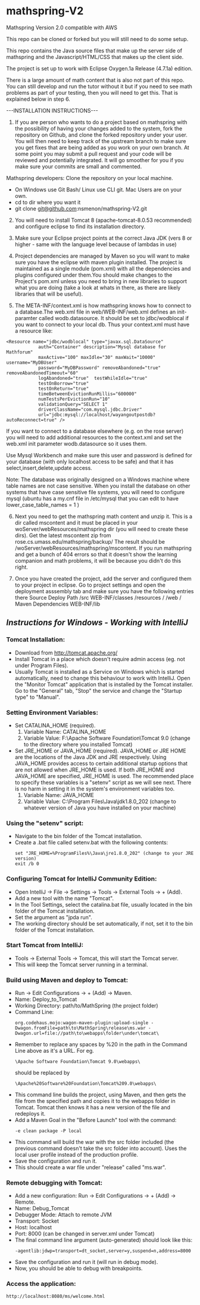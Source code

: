 # mathspring-V2

Mathspring Version 2.0 compatible with AWS

This repo can be cloned or forked but you will still need to do some setup.

This repo contains the Java source files that make up the server side of mathspring and the Javascript/HTML/CSS
that makes up the client side.

The project is set up to work with Eclipse Oxygen.1a Release (4.7.1a) edition.

There is a large amount of math content that is also not part of this repo.  You can still develop and run the tutor
without it but if you need to see math problems as part of your testing, then you will need to get this.
That is explained below in step 6.

---INSTALLATION INSTRUCTIONS---

1. If you are person who wants to do a project based on mathspring with the possibility of having your
changes added to the system, fork the repository on Github, and clone the forked repository under your user.
You will then need to keep track of the upstream branch to make sure you get 
fixes that are being added as you work on your own branch.  At some point you
may submit a pull request and your code will be reviewed and potentially integrated.
It will go smoother for you if you make sure your commits are small and commented.

Mathspring developers: Clone the repository on your local machine.
   - On Windows use Git Bash/  Linux use CLI git.  Mac Users are on your own.
   - cd to dir where you want it
   - git clone git@github.com:nsmenon/mathspring-V2.git


2. You will need to install Tomcat 8 (apache-tomcat-8.0.53 recommended) and configure eclipse to find its installation directory.

3.  Make sure your Eclipse project points at the correct Java JDK 
(vers 8 or higher - same with the language level because of lambdas in use)

4.  Project dependencies are managed by Maven so you will want to make sure you have the eclipse with maven plugin installed.
The project is maintained as a single module (pom.xml) with all the dependencies and plugins configured under them.You should make changes to the Project's pom.xml unless you
need to bring in new libraries to support what you are doing (take a look at
whats in there, as there are likely libraries that will be useful).

5. The META-INF/context.xml is how mathspring knows how to connect to a database.The web.xml file in web/WEB-INF/web.xml
defines an init-paramter called wodb.datasource.  It should be set to
jdbc/wodblocal if you want to connect to your local db.   Thus your context.xml
must have a resource like:

```
<Resource name="jdbc/wodblocal" type="javax.sql.DataSource"
            auth="Container" description="Mysql database for Mathforum"
            maxActive="100" maxIdle="30" maxWait="10000" username="MyDBUser"
            password="MyDBPassword" removeAbandoned="true" removeAbandonedTimeout="60"
            logAbandoned="true"  testWhileIdle="true"
            testOnBorrow="true"
            testOnReturn="true"
            timeBetweenEvictionRunMillis="600000"
            numTestsPerEvictionRun="10"
            validationQuery="SELECT 1"
            driverClassName="com.mysql.jdbc.Driver"
            url="jdbc:mysql://localhost/wayangoutpostdb?autoReconnect=true" />
```
If you want to connect to a database elsewhere (e.g. on the rose server) you will
need to add additional resources to the context.xml and set the web.xml init parameter wodb.datasource so it uses
them.

Use Mysql Workbench and make sure this user and password is defined for your database (with only localhost access to be safe) and that
it has select,insert,delete,update access.


Note:  The database was originally designed on a Windows machine where table names
are not case sensitive.   When you install the database on other systems that
have case sensitive file systems, you will need to configure mysql (ubuntu has a 
my.cnf file in /etc/mysql that you can edit  to have lower_case_table_names = 1 )


6. Next you need to get the mathspring math content and unzip it.  This is a dir
called mscontent and it must be placed in your woServer/webResources/mathspring dir (you will need 
to create these dirs).
Get the latest mscontent zip from rose.cs.umass.edu/mathspring/backup/
The result should be /woServer/webResources/mathspring/mscontent.  If you run 
mathspring and get a bunch of 404 errors so that it doesn't show the learning companion
and math problems, it will be because you didn't do this right.

7. Once you have created the project, add the server and configured them to your project in eclipse. Go to project settings
and open the deployment asssembly tab and make sure you have the following entries there
Source					Deploy Path
/src					WEB-INF/classes
/resources				/
/web					/
Maven Dependencies		WEB-INF/lib



## ***Instructions for Windows - Working with IntelliJ***

### Tomcat Installation:

- Download from http://tomcat.apache.org/
- Install Tomcat in a place which doesn't require admin access (eg. not under Program Files).
- Usually Tomcat is installed as a Service on Windows which is started automatically, need to change this behaviour to work with IntelliJ. Open the "Monitor Tomcat" application that is installed by the Tomcat installer. Go to the "General" tab, "Stop" the service and change the "Startup type" to "Manual".

### Setting Environment Variables:
- Set CATALINA_HOME (required).
    1. Variable Name: CATALINA_HOME
    2. Variable Value: F:\Apache Software Foundation\Tomcat 9.0 (change to the directory where you installed Tomcat)
- Set JRE_HOME or JAVA_HOME (required). JAVA_HOME or JRE HOME are the locations of the Java JDK and JRE respectively. Using JAVA_HOME provides access to certain additional startup options that are not allowed when JRE_HOME is used. If both JRE_HOME and JAVA_HOME are specified, JRE_HOME is used. The recommended place to specify these variables is a "setenv" script as we will see next. There is no harm in setting it in the system's environment variables too.
    1. Variable Name: JAVA_HOME
    2. Variable Value: C:\Program Files\Java\jdk1.8.0_202 (change to whatever version of Java you have installed on your machine)

### Using the "setenv" script:
- Navigate to the bin folder of the Tomcat installation.
- Create a .bat file called setenv.bat with the following contents:
    ```
    set "JRE_HOME=%ProgramFiles%\Java\jre1.8.0_202" (change to your JRE version)
    exit /b 0
    ```

### Configuring Tomcat for IntelliJ Community Edition:
- Open IntelliJ -> File -> Settings -> Tools -> External Tools -> + (Add).
- Add a new tool with the name "Tomcat".
- In the Tool Settings, select the catalina.bat file, usually located in the bin folder of the Tomcat installation.
- Set the argument as "jpda run".
- The working directory should be set automatically, if not, set it to the bin folder of the Tomcat installation.

### Start Tomcat from IntelliJ:
- Tools -> External Tools -> Tomcat, this will start the Tomcat server.
- This will keep the Tomcat server running in a terminal.

### Build using Maven and deploy to Tomcat:
- Run -> Edit Configurations -> + (Add) -> Maven.
- Name: Deploy_to_Tomcat
- Working Directory: path/to/MathSpring (the project folder)
- Command Line:
    ```
    org.codehaus.mojo:wagon-maven-plugin:upload-single -Dwagon.fromFile=path\to\MathSpring\release\ms.war -Dwagon.url=file://path\to\webapps\folder\under\tomcat\
    ```
- Remember to replace any spaces by %20 in the path in the Command Line above as it's a URL. For eg.
   ```
   \Apache Software Foundation\Tomcat 9.0\webapps\
   ```
   should be replaced by
   ```
   \Apache%20Software%20Foundation\Tomcat%209.0\webapps\
   ```
- This command line builds the project, using Maven, and then gets the file from the specified path and copies it to the webapps folder in Tomcat. Tomcat then knows it has a new version of the file and redeploys it.
- Add a Maven Goal in the "Before Launch" tool with the command:
   ```
   -e clean package -P local
   ```
- This command will build the war with the src folder included (the previous command doesn't take the src folder into account). Uses the local user profile instead of the production profile.
- Save the configuration and run it.
- This should create a war file under "release" called "ms.war".

### Remote debugging with Tomcat:
- Add a new configuration: Run -> Edit Configurations -> + (Add) -> Remote.
- Name: Debug_Tomcat
- Debugger Mode: Attach to remote JVM
- Transport: Socket
- Host: localhost
- Port: 8000 (can be changed in server.xml under Tomcat)
- The final command line argument (auto-generated) should look like this:
    ```
    -agentlib:jdwp=transport=dt_socket,server=y,suspend=n,address=8000
    ```
- Save the configuration and run it (will run in debug mode).
- Now, you should be able to debug with breakpoints.

### Access the application:
    http://localhost:8080/ms/welcome.html
